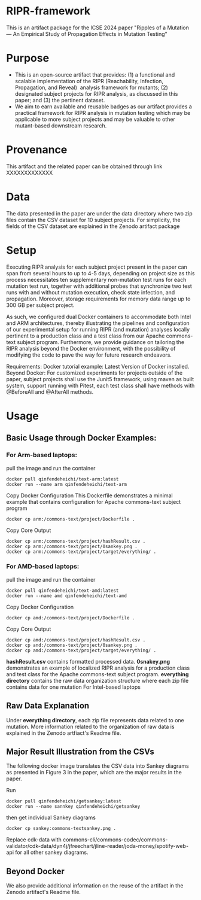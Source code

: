 # RIPR-framework
This is an artifact package for the ICSE 2024 paper "Ripples of a Mutation — An Empirical Study of Propagation Effects in Mutation Testing"

# Purpose
- This is an open-source artifact that provides: (1) a functional and scalable implementation of the RIPR (Reachability, Infection, Propagation, and Reveal)  analysis framework for mutants; (2) designated subject projects for RIPR analysis, as discussed in this paper; and (3) the pertinent dataset.
- We aim to earn available and reusable badges as our artifact provides a practical framework for RIPR analysis in mutation testing which may be applicable to more subject projects and may be valuable to other mutant-based downstream research. 

# Provenance 
This artifact and the related paper can be obtained through link XXXXXXXXXXXXX

# Data
The data presented in the paper are under the data directory where two zip files contain the CSV dataset for 10 subject projects. For simplicity, the fields of the CSV dataset are explained in the Zenodo artifact package

# Setup
Executing RIPR analysis for each subject project present in the paper can span from several hours to up to 4-5 days, depending on project size as this process necessitates ten supplementary non-mutation test runs for each mutation test run, together with additional probes that synchronize two test runs with and without mutation execution, check state infection, and propagation. Moreover, storage requirements for memory data range up to 300 GB per subject project.

As such, we configured dual Docker containers to accommodate both Intel and ARM architectures, thereby illustrating the pipelines and configuration of our experimental setup for running RIPR (and mutation) analyses locally pertinent to a production class and a test class from our Apache commons-text subject program. Furthermore, we provide guidance on tailoring the RIPR analysis beyond the Docker environment, with the possibility of modifying the code to pave the way for future research endeavors.

Requirements:
Docker tutorial example: Latest Version of Docker installed. 
Beyond Docker: For customized experiments for projects outside of the paper, subject projects shall use the Junit5 framework, using maven as built system, support running with Pitest, each test class shall have methods with @BeforeAll and @AfterAll methods. 

# Usage
## Basic Usage through Docker Examples:

### For Arm-based laptops:

pull the image and run the container
``` 
docker pull qinfendeheichi/text-arm:latest
docker run --name arm qinfendeheichi/text-arm
```
Copy Docker Configuration
This Dockerfile demonstrates a minimal example that contains configuration for Apache commons-text subject program
```
docker cp arm:/commons-text/project/Dockerfile .
```

Copy Core Output
```
docker cp arm:/commons-text/project/hashResult.csv .
docker cp arm:/commons-text/project/0sankey.png .
docker cp arm:/commons-text/project/target/everything/ .
```

### For AMD-based laptops:

pull the image and run the container
``` 
docker pull qinfendeheichi/text-amd:latest
docker run --name amd qinfendeheichi/text-amd
```
Copy Docker Configuration
```
docker cp amd:/commons-text/project/Dockerfile .
```

Copy Core Output
```
docker cp amd:/commons-text/project/hashResult.csv .
docker cp and:/commons-text/project/0sankey.png .
docker cp amd:/commons-text/project/target/everything/ .
```

**hashResult.csv** contains formatted processed data. 
**0snakey.png** demonstrates an example of localized RIPR analysis for a production class and test class for the Apache commons-text subject program. 
**everything directory** contains the raw data organization structure where each zip file contains data for one mutation
For Intel-based laptops

## Raw Data Explanation

Under **everything directory**, each zip file represents data related to one mutation. More information related to the organization of raw data is explained in the Zenodo artfiact's Readme file.

## Major Result Illustration from the CSVs

The following docker image translates the CSV data into Sankey diagrams as presented in Figure 3 in the paper, which are the major results in the paper.

Run
``` 
docker pull qinfendeheichi/getsankey:latest
docker run --name sannkey qinfendeheichi/getsankey
```

then get individual Sankey diagrams 
```
docker cp sankey:commons-textsankey.png . 
```
Replace cdk-data with commons-cli/commons-codec/commons-validator/cdk-data/dyn4j/jfreechart/jline-reader/joda-money/spotify-web-api for all other sankey diagrams.

## Beyond Docker
We also provide additional information on the reuse of the artifact in the Zenodo artifact's Readme file.

